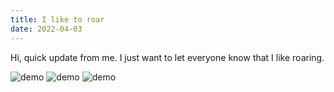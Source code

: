 ```yaml
---
title: I like to roar
date: 2022-04-03
---
```

Hi, quick update from me. I just want to let everyone know that I like roaring.

![demo](/img/Henry-Graduation/img-1.png)
![demo](/img/Henry-Graduation/img-2.png)
![demo](/img/Henry-Graduation/img-3.png)